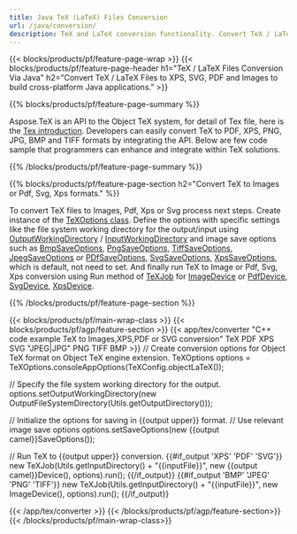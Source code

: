 ```yaml
---
title: Java TeX (LaTeX) Files Conversion
url: /java/conversion/
description: TeX and LaTeX conversion functionality. Convert TeX / LaTeX files to PDF, SVG, XPS, and image formats including PNG, JPEG, TIFF, and BMP using this .NET API solution.
---
```


{{< blocks/products/pf/feature-page-wrap >}}
{{< blocks/products/pf/feature-page-header h1="TeX / LaTeX Files Conversion Via Java" h2="Convert TeX / LaTeX Files to XPS, SVG, PDF and Images to build cross-platform Java applications." >}}

{{% blocks/products/pf/feature-page-summary %}}


Aspose.TeX is an API to the Object TeX system, for detail of Tex file, here is the [Tex introduction](https://docs.aspose.com/tex/net/what-is-tex/). Developers can easily convert TeX to PDF, XPS, PNG, JPG, BMP and TIFF formats by integrating the API. Below are few code sample that programmers can enhance and integrate within TeX solutions.



{{% /blocks/products/pf/feature-page-summary  %}}

{{% blocks/products/pf/feature-page-section  h2="Convert TeX to Images or Pdf, Svg, Xps formats." %}}

To convert TeX files to Images, Pdf, Xps or Svg process next steps. Create instance of the [TeXOptions class](https://apireference.aspose.com/tex/java/com.aspose.tex/texoptions). 
Define the options with specific settings like the file system working directory for the output/input using [OutputWorkingDirectory](https://reference.aspose.com/tex/java/com.aspose.tex/TeXOptions#setOutputWorkingDirectory-com.aspose.tex.IOutputWorkingDirectory-) 
 / [InputWorkingDirectory](https://reference.aspose.com/tex/java/com.aspose.tex/TeXOptions#setInputWorkingDirectory-com.aspose.tex.IInputWorkingDirectory-) 
and image save options such as [BmpSaveOptions](https://reference.aspose.com/tex/java/com.aspose.tex.rendering/BmpSaveOptions), 
[PngSaveOptions](https://reference.aspose.com/tex/java/com.aspose.tex.rendering/PngSaveOptions), 
[TiffSaveOptions](https://reference.aspose.com/tex/java/com.aspose.tex.rendering/TiffSaveOptions),
[JpegSaveOptions](https://reference.aspose.com/tex/java/com.aspose.tex.rendering/JpegSaveOptions)
 or [PDfSaveOptions](https://reference.aspose.com/tex/java/com.aspose.tex.rendering/PdfSaveOptions), 
[SvgSaveOptions](https://reference.aspose.com/tex/java/com.aspose.tex.rendering/SvgSaveOptions), 
[XpsSaveOptions](https://reference.aspose.com/tex/java/com.aspose.tex.rendering/XpsSaveOptions), which is default, not need to set. And finally run TeX to Image or Pdf, Svg, Xps conversion using
Run method of [TeXJob](https://reference.aspose.com/tex/java/com.aspose.tex.rendering/PdfSaveOptions) for [ImageDevice](https://reference.aspose.com/tex/java/com.aspose.tex.rendering/ImageDevice) or
[PdfDevice](https://reference.aspose.com/tex/java/com.aspose.tex.rendering/PdfDevice),
[SvgDevice](https://reference.aspose.com/tex/java/com.aspose.tex.rendering/SvgDevice),
[XpsDevice](https://reference.aspose.com/tex/java/com.aspose.tex.rendering/XpsDevice).

{{% /blocks/products/pf/feature-page-section %}}

{{< blocks/products/pf/main-wrap-class >}}
{{< blocks/products/pf/agp/feature-section >}}
{{< app/tex/converter "C++ code example TeX to Images,XPS,PDF or SVG conversion" TeX PDF XPS SVG "JPEG|JPG" PNG TIFF BMP >}}
// Create conversion options for Object TeX format on Object TeX engine extension.
TeXOptions options = TeXOptions.consoleAppOptions(TeXConfig.objectLaTeX());

// Specify the file system working directory for the output.
options.setOutputWorkingDirectory(new OutputFileSystemDirectory(Utils.getOutputDirectory()));

// Initialize the options for saving in {{output upper}} format.
// Use relevant image save options
options.setSaveOptions(new {{output camel}}SaveOptions());

// Run TeX to {{output upper}} conversion.
{{#if_output 'XPS' 'PDF' 'SVG'}}
new TeXJob(Utils.getInputDirectory() + "{{inputFile}}", new {{output camel}}Device(), options).run();
{{/if_output}}
{{#if_output 'BMP' 'JPEG' 'PNG' 'TIFF'}}
new TeXJob(Utils.getInputDirectory() + "{{inputFile}}", new ImageDevice(), options).run();
{{/if_output}}

{{< /app/tex/converter >}}
{{< /blocks/products/pf/agp/feature-section>}}
{{< /blocks/products/pf/main-wrap-class>}}

